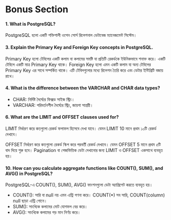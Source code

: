 
# Bonus Section
#### 1. What is PostgreSQL?
PostgreSQL হলো একটি শক্তিশালী ওপেন সোর্স রিলেশনাল ডেটাবেজ ম্যানেজমেন্ট সিস্টেম।


#### 3. Explain the Primary Key and Foreign Key concepts in PostgreSQL.
Primary Key হলো টেবিলের একটি কলাম বা কলামের সমষ্টি যা প্রতিটি রেকর্ডকে ইউনিকভাবে শনাক্ত করে। একটি টেবিলে একটি মাত্র Primary Key থাকে।
Foreign Key হলো এমন একটি কলাম যা অন্য টেবিলের Primary Key এর সাথে সম্পর্কিত থাকে। এটি টেবিলগুলোর মধ্যে রিলেশন তৈরি করে এবং ডেটার ইন্টিগ্রিটি বজায় রাখে। 

#### 4. What is the difference between the VARCHAR and CHAR data types?
* CHAR: নির্দিষ্ট দৈর্ঘ্যের ফিক্সড সাইজ স্ট্রিং।
* VARCHAR: পরিবর্তনশীল দৈর্ঘ্যের স্ট্রিং, জায়গা সাশ্রয়ী।

#### 6. What are the LIMIT and OFFSET clauses used for?
LIMIT নির্ধারণ করে কতগুলো রেকর্ড ফলাফল হিসেবে দেখা যাবে।
যেমন LIMIT 10 মানে প্রথম ১০টি রেকর্ড দেখাবে।

OFFSET নির্ধারণ করে কতগুলো রেকর্ড স্কিপ করে পরবর্তী রেকর্ড দেখাবে।
যেমন OFFSET 5 মানে প্রথম ৫টি বাদ দিয়ে শুরু হবে।
Pagination বা পেজভিত্তিক ডেটা দেখানোর জন্য LIMIT ও OFFSET একসাথে ব্যবহৃত হয়।

#### 10. How can you calculate aggregate functions like COUNT(), SUM(), and AVG() in PostgreSQL?

PostgreSQL-এ COUNT(), SUM(), AVG() ফাংশনগুলো ডেটা অ্যাগ্রিগেট করতে ব্যবহৃত হয়।

* COUNT(): সারি বা null নয় এমন এন্ট্রি গণনা করে। COUNT(*) সব সারি, COUNT(column) null ছাড়া এন্ট্রি গোনে।
* SUM(): সাংখ্যিক কলামের মোট যোগফল বের করে।
* AVG(): সাংখ্যিক কলামের গড় মান নির্ণয় করে।
